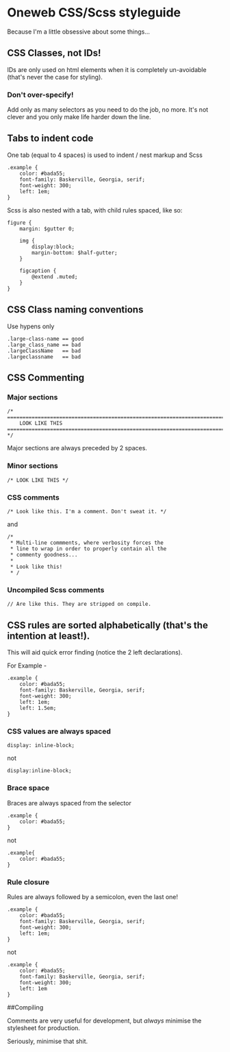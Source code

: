 # Oneweb CSS/Scss styleguide

Because I'm a little obsessive about some things…

## CSS Classes, not IDs!

IDs are only used on html elements when it is completely un-avoidable (that's never the case for styling).

### Don't over-specify!

Add only as many selectors as you need to do the job, no more. It's not clever and you only make life harder down the line.

## Tabs to indent code

One tab (equal to 4 spaces) is used to indent / nest markup and Scss

	.example {
		color: #bada55;
		font-family: Baskerville, Georgia, serif;
		font-weight: 300;
		left: 1em;
	}

Scss is also nested with a tab, with child rules spaced, like so:

	figure {
		margin: $gutter 0;

		img {
			display:block;
			margin-bottom: $half-gutter;
		}

		figcaption {
			@extend .muted;
		}
	}

## CSS Class naming conventions

Use hypens only

	.large-class-name == good
	.large_class_name == bad
	.largeClassName   == bad
	.largeclassname   == bad

## CSS Commenting

### Major sections

	/* ==========================================================================
    	LOOK LIKE THIS
	============================================================================= */

Major sections are always preceded by 2 spaces.

### Minor sections

	/* LOOK LIKE THIS */

### CSS comments

	/* Look like this. I'm a comment. Don't sweat it. */
	
and

	/*
	 * Multi-line commments, where verbosity forces the
	 * line to wrap in order to properly contain all the
	 * commenty goodness...
	 * 
	 * Look like this!
	 * /

### Uncompiled Scss comments

	// Are like this. They are stripped on compile.

## CSS rules are sorted alphabetically (that's the intention at least!).

This will aid quick error finding (notice the 2 left declarations).

For Example -

	.example {
		color: #bada55;
		font-family: Baskerville, Georgia, serif;
		font-weight: 300;
		left: 1em;
		left: 1.5em;
	}

### CSS values are always spaced

	display: inline-block;

not

	display:inline-block;

### Brace space

Braces are always spaced from the selector

	.example {
		color: #bada55;
	}

not

	.example{
		color: #bada55;
	}

### Rule closure

Rules are always followed by a semicolon, even the last one!

	.example {
		color: #bada55;
		font-family: Baskerville, Georgia, serif;
		font-weight: 300;
		left: 1em;
	}

not

	.example {
		color: #bada55;
		font-family: Baskerville, Georgia, serif;
		font-weight: 300;
		left: 1em
	}

##Compiling

Comments are very useful for development, but *always* minimise the stylesheet for production.

Seriously, minimise that shit.
